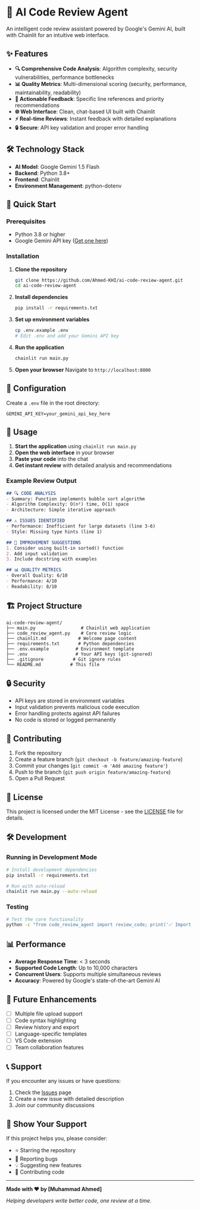 # 🤖 AI Code Review Agent

An intelligent code review assistant powered by Google's Gemini AI, built with Chainlit for an intuitive web interface.

## ✨ Features

- **🔍 Comprehensive Code Analysis**: Algorithm complexity, security vulnerabilities, performance bottlenecks
- **📊 Quality Metrics**: Multi-dimensional scoring (security, performance, maintainability, readability)
- **🎯 Actionable Feedback**: Specific line references and priority recommendations
- **🌐 Web Interface**: Clean, chat-based UI built with Chainlit
- **⚡ Real-time Reviews**: Instant feedback with detailed explanations
- **🔒 Secure**: API key validation and proper error handling

## 🛠️ Technology Stack

- **AI Model**: Google Gemini 1.5 Flash
- **Backend**: Python 3.8+
- **Frontend**: Chainlit
- **Environment Management**: python-dotenv

## 🚀 Quick Start

### Prerequisites

- Python 3.8 or higher
- Google Gemini API key ([Get one here](https://aistudio.google.com/app/apikey))

### Installation

1. **Clone the repository**
   ```bash
   git clone https://github.com/Ahmed-KHI/ai-code-review-agent.git
   cd ai-code-review-agent
   ```

2. **Install dependencies**
   ```bash
   pip install -r requirements.txt
   ```

3. **Set up environment variables**
   ```bash
   cp .env.example .env
   # Edit .env and add your Gemini API key
   ```

4. **Run the application**
   ```bash
   chainlit run main.py
   ```

5. **Open your browser**
   Navigate to `http://localhost:8000`

## 🔧 Configuration

Create a `.env` file in the root directory:

```env
GEMINI_API_KEY=your_gemini_api_key_here
```

## 📖 Usage

1. **Start the application** using `chainlit run main.py`
2. **Open the web interface** in your browser
3. **Paste your code** into the chat
4. **Get instant review** with detailed analysis and recommendations

### Example Review Output

```markdown
## 🔍 CODE ANALYSIS
- Summary: Function implements bubble sort algorithm
- Algorithm Complexity: O(n²) time, O(1) space
- Architecture: Simple iterative approach

## ⚠️ ISSUES IDENTIFIED
- Performance: Inefficient for large datasets (line 3-6)
- Style: Missing type hints (line 1)

## 🚀 IMPROVEMENT SUGGESTIONS
1. Consider using built-in sorted() function
2. Add input validation
3. Include docstring with examples

## 📊 QUALITY METRICS
- Overall Quality: 6/10
- Performance: 4/10
- Readability: 8/10
```

## 🏗️ Project Structure

```
ai-code-review-agent/
├── main.py                 # Chainlit web application
├── code_review_agent.py    # Core review logic
├── chainlit.md            # Welcome page content
├── requirements.txt       # Python dependencies
├── .env.example          # Environment template
├── .env                  # Your API keys (git-ignored)
├── .gitignore           # Git ignore rules
└── README.md           # This file
```

## 🔒 Security

- API keys are stored in environment variables
- Input validation prevents malicious code execution
- Error handling protects against API failures
- No code is stored or logged permanently

## 🤝 Contributing

1. Fork the repository
2. Create a feature branch (`git checkout -b feature/amazing-feature`)
3. Commit your changes (`git commit -m 'Add amazing feature'`)
4. Push to the branch (`git push origin feature/amazing-feature`)
5. Open a Pull Request

## 📝 License

This project is licensed under the MIT License - see the [LICENSE](LICENSE) file for details.

## 🛠️ Development

### Running in Development Mode

```bash
# Install development dependencies
pip install -r requirements.txt

# Run with auto-reload
chainlit run main.py --auto-reload
```

### Testing

```bash
# Test the core functionality
python -c "from code_review_agent import review_code; print('✅ Import successful')"
```

## 📊 Performance

- **Average Response Time**: < 3 seconds
- **Supported Code Length**: Up to 10,000 characters
- **Concurrent Users**: Supports multiple simultaneous reviews
- **Accuracy**: Powered by Google's state-of-the-art Gemini AI

## 🔮 Future Enhancements

- [ ] Multiple file upload support
- [ ] Code syntax highlighting
- [ ] Review history and export
- [ ] Language-specific templates
- [ ] VS Code extension
- [ ] Team collaboration features

## 📞 Support

If you encounter any issues or have questions:

1. Check the [Issues](https://github.com/Ahmed-KHI/ai-code-review-agent/issues) page
2. Create a new issue with detailed description
3. Join our community discussions

## 🌟 Show Your Support

If this project helps you, please consider:
- ⭐ Starring the repository
- 🐛 Reporting bugs
- 💡 Suggesting new features
- 🤝 Contributing code

---

**Made with ❤️ by [Muhammad Ahmed]**

*Helping developers write better code, one review at a time.*
